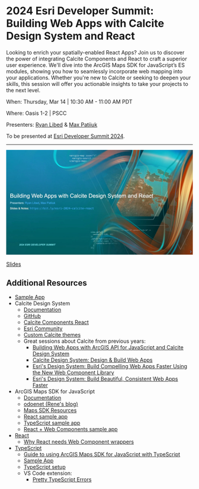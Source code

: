# 2024 Esri Developer Summit: Building Web Apps with Calcite Design System and React

Looking to enrich your spatially-enabled React Apps? Join us to discover the
power of integrating Calcite Components and React to craft a superior user
experience. We'll dive into the ArcGIS Maps SDK for JavaScript’s ES modules,
showing you how to seamlessly incorporate web mapping into your applications.
Whether you're new to Calcite or seeking to deepen your skills, this session
will offer you actionable insights to take your projects to the next level.

When: Thursday, Mar 14 | 10:30 AM - 11:00 AM PDT

Where: Oasis 1-2 | PSCC

Presenters: [Ryan Libed](https://github.com/rslibed) &
[Max Patiiuk](https://github.com/maxpatiiuk)

To be presented at
[Esri Developer Summit 2024](https://registration.esri.com/flow/esri/24epcdev/deveventportal/page/detailed-agenda/session/1699142656142001V31a).

---

[![](assets/header-slide.webp)](https://maxpatiiuk.github.io/esri-dev-summit-presentations/2024/calcite-react/)

[Slides](https://maxpatiiuk.github.io/esri-dev-summit-presentations/2024/calcite-react/)

## Additional Resources

- [Sample App](./demo/)
- Calcite Design System
  - [Documentation](https://developers.arcgis.com/calcite-design-system)
  - [GitHub](https://github.com/Esri/calcite-components)
  - [Calcite Components React](https://www.npmjs.com/package/@esri/calcite-components-react)
  - [Esri Community](https://community.esri.com/t5/calcite-design-system/ct-p/calcite-design-system)
  - [Custom Calcite themes](https://esrips.github.io/calcite-theme-editor/#theme)
  - Great sessions about Calcite from previous years:
    - [Building Web Apps with ArcGIS API for JavaScript and Calcite Design System](https://mediaspace.esri.com/media/t/1_6eotmuhb/244321192)
    - [Calcite Design System: Design & Build Web Apps](https://mediaspace.esri.com/media/t/1_a5nli0bn/244321192)
    - [Esri's Design System: Build Compelling Web Apps Faster Using the New Web Component Library](https://www.youtube.com/watch?v=R-J_xsYGRKg)
    - [Esri's Design System: Build Beautiful, Consistent Web Apps Faster](https://www.youtube.com/watch?v=UNkjECNnB-Q)
- ArcGIS Maps SDK for JavaScript
  - [Documentation](https://developers.arcgis.com/javascript)
  - [odoenet (Rene's blog)](https://odoe.net/blog)
  - [Maps SDK Resources](https://github.com/Esri/jsapi-resources)
  - [React sample app](https://github.com/Esri/jsapi-resources/tree/main/esm-samples/jsapi-react)
  - [TypeScript sample app](https://github.com/Esri/jsapi-resources/tree/main/esm-samples/jsapi-vite-ts)
  - [React + Web Components sample app](https://github.com/Esri/arcgis-maps-sdk-javascript-samples-beta/tree/main/packages/map-components)
- [React](https://reactjs.org/)
  - [Why React needs Web Component wrappers](https://lit.dev/docs/frameworks/react/#why-are-wrappers-needed)
- [TypeScript](https://www.typescriptlang.org)
  - [Guide to using ArcGIS Maps SDK for JavaScript with TypeScript](https://developers.arcgis.com/javascript/latest/guide/typescript-setup/)
  - [Sample App](https://github.com/Esri/jsapi-resources/tree/main/esm-samples/jsapi-vite-ts)
  - [TypeScript setup](https://developers.arcgis.com/javascript/latest/guide/typescript-setup/)
  - VS Code extension:
    - [Pretty TypeScript Errors](https://marketplace.visualstudio.com/items?itemName=yoavbls.pretty-ts-errors)
